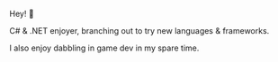 Hey! 👋

C# & .NET enjoyer, branching out to try new languages & frameworks.

I also enjoy dabbling in game dev in my spare time.
